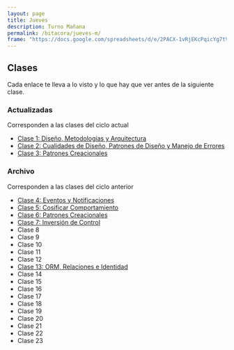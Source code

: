 ```yaml
---
layout: page
title: Jueves
description: Turno Mañana
permalink: /bitacora/jueves-m/
frame: "https://docs.google.com/spreadsheets/d/e/2PACX-1vRjEKcPqicYg7tVtVapxNsusp45lvi61CK8EdLEpTAmFG6UC4qPJPO2j4_838d_Jd3UN8gA_uo8Fhyz/pubhtml?gid=0&amp;single=true&amp;widget=true&amp;headers=false"
---
```

## Clases
Cada enlace te lleva a lo visto y lo que hay que ver antes de la siguiente clase.

### Actualizadas
Corresponden a las clases del ciclo actual
- [Clase 1: Diseño, Metodologías y Arquitectura]({{site.baseurl}}/bitacora/jueves-m/clase-1)
- [Clase 2: Cualidades de Diseño, Patrones de Diseño y Manejo de Errores]({{site.baseurl}}/bitacora/jueves-m/clase-2)
- [Clase 3: Patrones Creacionales]({{site.baseurl}}/bitacora/jueves-m/clase-3)

### Archivo
Corresponden a las clases del ciclo anterior
- [Clase 4: Eventos y Notificaciones]({{site.baseurl}}/bitacora/jueves-m/clase-4)
- [Clase 5: Cosificar Comportamiento]({{site.baseurl}}/bitacora/jueves-m/clase-5)
- [Clase 6: Patrones Creacionales]({{site.baseurl}}/bitacora/jueves-m/clase-6)
- [Clase 7: Inversión de Control]({{site.baseurl}}/bitacora/jueves-m/clase-7)
- Clase 8
- Clase 9
- Clase 10
- Clase 11
- Clase 12
- [Clase 13: ORM, Relaciones e Identidad]({{site.baseurl}}/bitacora/jueves-m/clase-13)
- Clase 14
- Clase 15
- Clase 16
- Clase 17
- Clase 18
- Clase 19
- Clase 20
- Clase 21
- Clase 22
- Clase 23
